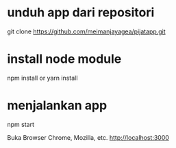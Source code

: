 # unduh app dari repositori
git clone https://github.com/meimanjayagea/pijatapp.git

# install node module
npm install
        or
yarn install
# menjalankan app
npm start

Buka Browser Chrome, Mozilla, etc.
[http://localhost:3000](http://localhost:3000)


